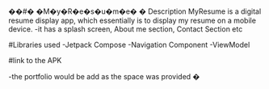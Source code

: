 ��#� �M�y�R�e�s�u�m�e�
�
Description 
MyResume is a digital resume display app, which essentially is to display my resume on a mobile device.
-it has a splash screen, About me section, Contact Section etc

#Libraries used
-Jetpack Compose
-Navigation Component
-ViewModel

#link to the APK


-the portfolio would be add as the space was provided
�
